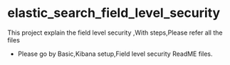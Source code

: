 # elastic_search_field_level_security
This project explain the field level security ,With steps,Please refer all the files
* Please go by Basic,Kibana setup,Field level security ReadME files.

